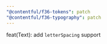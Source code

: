 ```yaml
---
"@contentful/f36-tokens": patch
"@contentful/f36-typography": patch
---
```


feat(Text): add `letterSpacing` support

